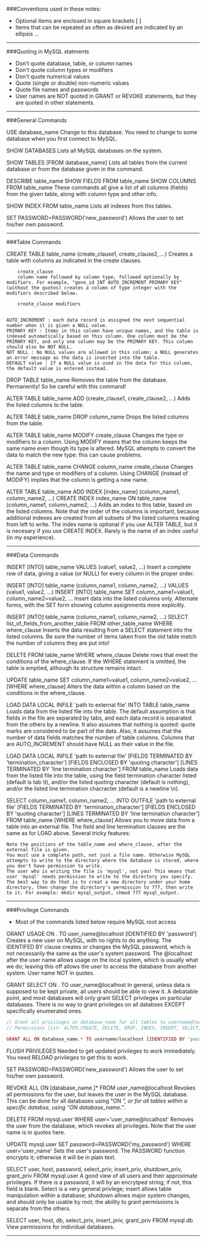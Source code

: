 ###Conventions used in these notes:

* Optional items are enclosed in square brackets [ ]
* Items that can be repeated as often as desired are indicated by an ellipsis ...


___

###Quoting in MySQL statments

* Don't quote database, table, or column names
* Don't quote column types or modifiers
* Don't quote numerical values
* Quote (single or double) non-numeric values
* Quote file names and passwords
* User names are NOT quoted in GRANT or REVOKE statements, but they are quoted in other statements.

___ 

###General Commands

USE database_name
     	Change to this database. You need to change to some database when you first connect to MySQL.
 
SHOW DATABASES
     	Lists all MySQL databases on the system.
 
SHOW TABLES [FROM database_name]
     	Lists all tables from the current database or from the database given in the command.
 
DESCRIBE table_name
SHOW FIELDS FROM table_name
SHOW COLUMNS FROM table_name
     	These commands all give a list of all columns (fields) from the given table, along with column type and other info.
 
SHOW INDEX FROM table_name
     	Lists all indexes from this tables.
 
SET PASSWORD=PASSWORD('new_password')
     	Allows the user to set his/her own password.




___

###Table Commands

CREATE TABLE table_name (create_clause1, create_clause2, ...)
     	Creates a table with columns as indicated in the create clauses.
 
     	create_clause
     	column name followed by column type, followed optionally by modifiers. For example, "gene_id INT AUTO_INCREMENT PRIMARY KEY" (without the quotes) creates a column of type integer with the modifiers described below.
 
     	create_clause modifiers
     	

    AUTO_INCREMENT : each data record is assigned the next sequential number when it is given a NULL value.
    PRIMARY KEY : Items in this column have unique names, and the table is indexed automatically based on this column. One column must be the PRIMARY KEY, and only one column may be the PRIMARY KEY. This column should also be NOT NULL.
    NOT NULL : No NULL values are allowed in this column: a NULL generates an error message as the data is inserted into the table.
    DEFAULT value : If a NULL value is used in the data for this column, the default value is entered instead.

 
DROP TABLE table_name
     	Removes the table from the database. Permanently! So be careful with this command!
 
ALTER TABLE table_name ADD (create_clause1, create_clause2, ...)
     	Adds the listed columns to the table.
 
ALTER TABLE table_name DROP column_name
     	Drops the listed columns from the table.
 
ALTER TABLE table_name MODIFY create_clause
     	Changes the type or modifiers to a column. Using MODIFY means that the column keeps the same name even though its type is altered. MySQL attempts to convert the data to match the new type: this can cause problems.
 
ALTER TABLE table_name CHANGE column_name create_clause
     	Changes the name and type or modifiers of a column. Using CHANGE (instead of MODIFY) implies that the column is getting a new name.
 
ALTER TABLE table_name ADD INDEX [index_name] (column_name1, column_name2, ...)
CREATE INDEX index_name ON table_name (column_name1, column_name2, ...)
     	Adds an index to this table, based on the listed columns. Note that the order of the columns is important, because additional indexes are created from all subsets of the listed columns reading from left to write. The index name is optional if you use ALTER TABLE, but it is necesary if you use CREATE INDEX. Rarely is the name of an index useful (in my experience).

___

###Data Commands

INSERT [INTO] table_name VALUES (value1, value2, ...)
     	Insert a complete row of data, giving a value (or NULL) for every column in the proper order.
 
INSERT [INTO] table_name (column_name1, column_name2, ...) VALUES (value1, value2, ...)
INSERT [INTO] table_name SET column_name1=value1, column_name2=value2, ...
     	Insert data into the listed columns only. Alternate forms, with the SET form showing column assignments more explicitly.
 
INSERT [INTO] table_name (column_name1, column_name2, ...) SELECT list_of_fields_from_another_table FROM other_table_name WHERE where_clause
     	Inserts the data resulting from a SELECT statement into the listed columns. Be sure the number of items taken from the old table match the number of columns they are put into!
 
DELETE FROM table_name WHERE where_clause
     	Delete rows that meet the conditions of the where_clause. If the WHERE statement is omitted, the table is emptied, although its structure remains intact.
 
UPDATE table_name SET column_name1=value1, column_name2=value2, ... [WHERE where_clause]
     	Alters the data within a column based on the conditions in the where_clause.
 
LOAD DATA LOCAL INFILE 'path to external file' INTO TABLE table_name
     	Loads data from the listed file into the table. The default assumption is that fields in the file are separated by tabs, and each data record is separated from the others by a newline. It also assumes that nothing is quoted: quote marks are considered to be part of the data. Also, it assumes that the number of data fields matches the number of table columns. Columns that are AUTO_INCREMENT should have NULL as their value in the file.
 
LOAD DATA LOCAL INFILE 'path to external file' [FIELDS TERMINATED BY 'termination_character'] [FIELDS ENCLOSED BY 'quoting character'] [LINES TERMINATED BY 'line termination character'] FROM table_name
     	Loads data from the listed file into the table, using the field termination character listed (default is tab \t), and/or the listed quoting character (default is nothing), and/or the listed line termination chacracter (default is a newline \n).
 
SELECT column_name1, column_name2, ... INTO OUTFILE 'path to external file' [FIELDS TERMINATED BY 'termination_character'] [FIELDS ENCLOSED BY 'quoting character'] [LINES TERMINATED BY 'line termination character'] FROM table_name [WHERE where_clause]
     	Allows you to move data from a table into an external file. The field and line termination clauses are the same as for LOAD above. Several tricky features:

    Note the positions of the table_name and where_clause, after the external file is given.
    You must use a complete path, not just a file name. Otherwise MySQL attempts to write to the directory where the database is stored, where you don't have permission to write.
    The user who is writing the file is 'mysql', not you! This means that user 'mysql' needs permission to write to the directory you specify. The best way to do that is to creat a new directory under your home directory, then change the directory's permission to 777, then write to it. For example: mkdir mysql_output, chmod 777 mysql_output.
		
___

###Privilege Commands

* Most of the commands listed below require MySQL root access
 
 
GRANT USAGE ON *.* TO user_name@localhost [IDENTIFIED BY 'password']
     	Creates a new user on MySQL, with no rights to do anything. The IDENTIFED BY clause creates or changes the MySQL password, which is not necessarily the same as the user's system password. The @localhost after the user name allows usage on the local system, which is usually what we do; leaving this off allows the user to access the database from another system. User name NOT in quotes.
 
GRANT SELECT ON *.* TO user_name@localhost
     	In general, unless data is supposed to be kept private, all users should be able to view it. A debatable point, and most databases will only grant SELECT privileges on particular databases. There is no way to grant privileges on all databses EXCEPT specifically enumerated ones.
 
```php
// Grant all privileges on database_name for all tables to username@localhost.  
// Permissions list: ALTER,CREATE, DELETE, DROP, INDEX, INSERT, SELECT, UPDATE.

GRANT ALL ON database_name.* TO username@localhost [IDENTIFIED BY 'password'];
```
 
FLUSH PRIVILEGES
     	Needed to get updated privileges to work immediately. You need RELOAD privileges to get this to work.
 
SET PASSWORD=PASSWORD('new_password')
     	Allows the user to set his/her own password.
 
REVOKE ALL ON [database_name.]* FROM user_name@localhost
     	Revokes all permissions for the user, but leaves the user in the MySQL database. This can be done for all databases using "ON *", or for all tables within a specific databse, using "ON database_name.*".
 
DELETE FROM mysql.user WHERE user='user_name@localhost'
     	Removes the user from the database, which revokes all privileges. Note that the user name is in quotes here.
 
UPDATE mysql.user SET password=PASSWORD('my_password') WHERE user='user_name'
     	Sets the user's password. The PASSWORD function encrypts it; otherwise it will be in plain text.
 
SELECT user, host, password, select_priv, insert_priv, shutdown_priv, grant_priv FROM mysql.user
     	A good view of all users and their approximate privileges. If there is a password, it will by an encrytped string; if not, this field is blank. Select is a very general privlege; insert allows table manipulation within a database; shutdown allows major system changes, and should only be usable by root; the ability to grant permissions is separate from the others.
 
SELECT user, host, db, select_priv, insert_priv, grant_priv FROM mysql.db
     	View permissions for individual databases. 




____	
		




